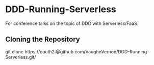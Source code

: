 # DDD-Running-Serverless
For conference talks on the topic of DDD with Serverless/FaaS.

## Cloning the Repository
git clone https://oauth2:<fine-grained-access-token>@github.com/VaughnVernon/DDD-Running-Serverless.git/
